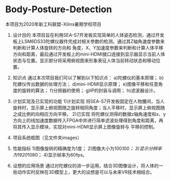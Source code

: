# Body-Posture-Detection
本项目为2020年新工科联盟-Xilinx暑期学校项目

1. 设计目的
	本项目旨在利用SEA-S7开发板实现简单的人体姿态检测，通过开发板上LSM6DS33陀螺仪器件完成对相关参数的检测。通过其Z轴角速度参数来判断和计算人体旋转的方向和
角度，X、Y加速度参数来判断和计算人体平移方向和距离，最后通过开发板上的mini-HDMI接口连接到显示器显示当前人体状态与位置。显示部分将采用俯视图来形象表征人体当前转动状态和移动位置。

2. 知识点
	通过本次项目我们可以了解到以下知识点：
	a)陀螺仪的基本原理；
	b)陀螺仪传出数据的处理方法；
	d)mini-HDMI显示原理；
	e)图像平移和任意角度的旋转的算法；
	f)分频器的使用；
	g)IP的封装与调用；
	h)滤波器设计。

3. 计划实现及已实现的功能
1)计划实现
	将SEA-S7开发板固定在人物腰间，当人旋转时，显示屏上俯视图随之旋转相同角度；当人平移时，显示屏上俯视图随之成比例的向相应方向平移。
2)已实现
	将陀螺仪测得的数据z轴角速度和x、y方向上的线加速度数据传入FPGA中并进行简单滤波处理得到角度和距离，再将其传入显示模块，实现对mini-HDMI显示屏上图像旋转与
平移的控制。

4. 项目系统框图（见文件夹images）

5. 性能指标
	1)图像旋转的精确度为1度；
	2)图像大小为100*100；
	3)显示分辨率为1920*1080；
	4)显示帧率为60fps。
	
6. 设想的应用场景
	通过对陀螺仪的进一步运用，结合3D图像设计，将人体的一些动作实时反映在3D模型上，更大的设想是可以与未来VR技术相结合。